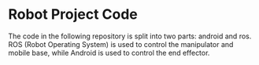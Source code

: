# Robot Project Code    

The code in the following repository is split into two parts: android and ros.     
ROS (Robot Operating System) is used to control the manipulator and mobile base, while Android is used to control the end effector.    

